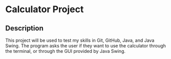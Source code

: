 # Calculator Project

## Description
This project will be used to test my skills in Git, GitHub, Java, and Java Swing.
The program asks the user if they want to use the calculator through the terminal, or through the GUI provided by Java Swing.
